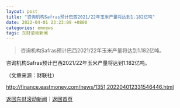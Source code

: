 ```yaml
---
layout: post
title: "咨询机构Safras预计巴西2021/22年玉米产量将达到1.182亿吨"
date: 2022-04-01 23:23:09 +0800
categories: emnews
tags: 东财滚动新闻
---
```

> 咨询机构Safras预计巴西2021/22年玉米产量将达到1.182亿吨。

<p>咨询机构Safras预计巴西2021/22年玉米产量将达到1.182亿吨。</p><p class="em_media">（文章来源：财联社）</p>

<http://finance.eastmoney.com/news/1351,202204012331546446.html>

[返回东财滚动新闻](//finews.withounder.com/emnews/)｜[返回首页](//finews.withounder.com/)